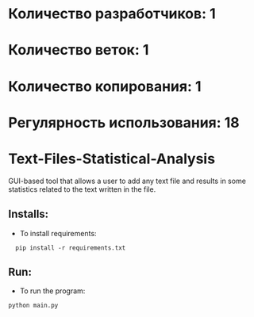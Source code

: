 # Количество разработчиков: 1
# Количество веток: 1
# Количество копирования: 1
# Регулярность использования: 18
# Text-Files-Statistical-Analysis
GUI-based tool that allows a user to add any text file and results in some statistics related to the text written in the file.

## Installs:
- To install requirements:
```
  pip install -r requirements.txt
```
## Run:
- To run the program:
```
python main.py
```
 

